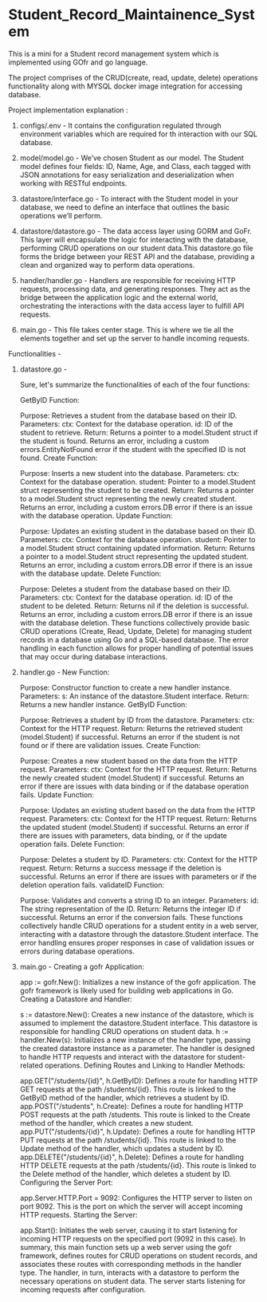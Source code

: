 # Student_Record_Maintainence_System
 
 This is a mini for a Student record management system which is implemented using GOfr and go language.

 The project comprises of the CRUD(create, read, update, delete) operations functionality along with MYSQL docker image integration for accessing database.

 Project implementation explanation :
  1) configs/.env - 
     It contains the configuration regulated through environment variables which are required for th interaction with our SQL database.

  2) model/model.go -
     We’ve chosen Student as our model. The Student model defines four fields: ID, Name, Age, and Class, each tagged with JSON annotations for easy serialization and deserialization when working with RESTful endpoints.

  3) datastore/interface.go -
     To interact with the Student model in your database, we need to define an interface that outlines the basic operations we’ll perform.

  4) datastore/datastore.go -
     The data access layer using GORM and GoFr. This layer will encapsulate the logic for interacting with the database, performing CRUD operations on our student data.This datastore.go file forms the bridge between your REST API and the database, providing a clean and organized way to perform data operations.

  5) handler/handler.go -
     Handlers are responsible for receiving HTTP requests, processing data, and generating responses. They act as the bridge between the application logic and the external world, orchestrating the interactions with the data access layer to fulfill API requests.

  6) main.go -
     This file takes center stage. This is where we tie all the elements together and set up the server to handle incoming requests.

 Functionalities -
  1)  datastore.go - 
 
      Sure, let's summarize the functionalities of each of the four functions:

      GetByID Function:

      Purpose: Retrieves a student from the database based on their ID.
      Parameters:
      ctx: Context for the database operation.
      id: ID of the student to retrieve.
      Return:
      Returns a pointer to a model.Student struct if the student is found.
      Returns an error, including a custom errors.EntityNotFound error if the student with the specified ID is not found.
      Create Function:
 
      Purpose: Inserts a new student into the database.
      Parameters:
      ctx: Context for the database operation.
      student: Pointer to a model.Student struct representing the student to be created.
      Return:
      Returns a pointer to a model.Student struct representing the newly created student.
      Returns an error, including a custom errors.DB error if there is an issue with the database operation.
      Update Function:

      Purpose: Updates an existing student in the database based on their ID.
      Parameters:
      ctx: Context for the database operation.
      student: Pointer to a model.Student struct containing updated information.
      Return:
      Returns a pointer to a model.Student struct representing the updated student.
      Returns an error, including a custom errors.DB error if there is an issue with the database update.
      Delete Function:

      Purpose: Deletes a student from the database based on their ID.
      Parameters:
      ctx: Context for the database operation.
      id: ID of the student to be deleted.
      Return:
      Returns nil if the deletion is successful.
      Returns an error, including a custom errors.DB error if there is an issue with the database deletion.
      These functions collectively provide basic CRUD operations (Create, Read, Update, Delete) for managing student records in a database using Go and a SQL-based database. The error handling in each function allows for proper handling of potential issues that may occur during database interactions.

  2)  handler.go -
      New Function:

      Purpose: Constructor function to create a new handler instance.
      Parameters:
      s: An instance of the datastore.Student interface.
      Return:
      Returns a new handler instance.
      GetByID Function:

      Purpose: Retrieves a student by ID from the datastore.
      Parameters:
      ctx: Context for the HTTP request.
      Return:
      Returns the retrieved student (model.Student) if successful.
      Returns an error if the student is not found or if there are validation issues.
      Create Function:

      Purpose: Creates a new student based on the data from the HTTP request.
      Parameters:
      ctx: Context for the HTTP request.
      Return:
      Returns the newly created student (model.Student) if successful.
      Returns an error if there are issues with data binding or if the database operation fails.
      Update Function:

      Purpose: Updates an existing student based on the data from the HTTP request.
      Parameters:
      ctx: Context for the HTTP request.
      Return:
      Returns the updated student (model.Student) if successful.
      Returns an error if there are issues with parameters, data binding, or if the update operation fails.
      Delete Function:

      Purpose: Deletes a student by ID.
      Parameters:
      ctx: Context for the HTTP request.
      Return:
      Returns a success message if the deletion is successful.
      Returns an error if there are issues with parameters or if the deletion operation fails.
      validateID Function:

      Purpose: Validates and converts a string ID to an integer.
      Parameters:
      id: The string representation of the ID.
      Return:
      Returns the integer ID if successful.
      Returns an error if the conversion fails.
      These functions collectively handle CRUD operations for a student entity in a web server, interacting with a datastore through the datastore.Student interface. The error handling ensures proper responses in case of validation issues or errors during database operations.

  3)  main.go -
      Creating a gofr Application:

      app := gofr.New(): Initializes a new instance of the gofr application. The gofr framework is likely used for building web applications in Go.
      Creating a Datastore and Handler:

      s := datastore.New(): Creates a new instance of the datastore, which is assumed to implement the datastore.Student interface. This datastore is responsible for handling CRUD operations on student data.
      h := handler.New(s): Initializes a new instance of the handler type, passing the created datastore instance as a parameter. The handler is designed to handle HTTP requests and interact with the datastore for student-related operations.
      Defining Routes and Linking to Handler Methods:

      app.GET("/students/{id}", h.GetByID): Defines a route for handling HTTP GET requests at the path /students/{id}. This route is linked to the GetByID method of the handler, which retrieves a student by ID.
      app.POST("/students", h.Create): Defines a route for handling HTTP POST requests at the path /students. This route is linked to the Create method of the handler, which creates a new student.
      app.PUT("/students/{id}", h.Update): Defines a route for handling HTTP PUT requests at the path /students/{id}. This route is linked to the Update method of the handler, which updates a student by ID.
      app.DELETE("/students/{id}", h.Delete): Defines a route for handling HTTP DELETE requests at the path /students/{id}. This route is linked to the Delete method of the handler, which deletes a student by ID.
      Configuring the Server Port:

      app.Server.HTTP.Port = 9092: Configures the HTTP server to listen on port 9092. This is the port on which the server will accept incoming HTTP requests.
      Starting the Server:

      app.Start(): Initiates the web server, causing it to start listening for incoming HTTP requests on the specified port (9092 in this case).
      In summary, this main function sets up a web server using the gofr framework, defines routes for CRUD operations on student records, and associates these routes with corresponding methods in the handler type. The handler, in turn, interacts with a datastore to perform the necessary operations on student data. The server starts listening for incoming requests after configuration.
    
    

